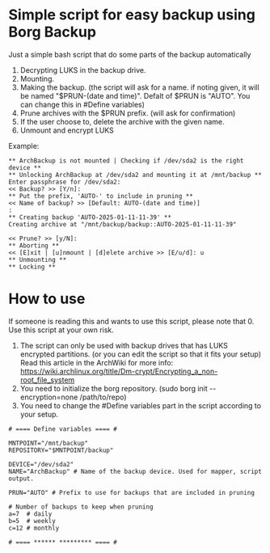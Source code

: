 # Simple script for easy backup using Borg Backup

Just a simple bash script that do some parts of the backup automatically
1. Decrypting LUKS in the backup drive.
2. Mounting.
3. Making the backup. (the script will ask for a name. if noting given, it will be named "$PRUN-(date and time)". Defalt of $PRUN is "AUTO". You can change this in #Define variables)
4. Prune archives with the $PRUN prefix. (will ask for confirmation)
5. If the user choose to, delete the archive with the given name.
6. Unmount and encrypt LUKS

Example:
```
** ArchBackup is not mounted | Checking if /dev/sda2 is the right device **
** Unlocking ArchBackup at /dev/sda2 and mounting it at /mnt/backup **
Enter passphrase for /dev/sda2: 
<< Backup? >> [Y/n]: 
** Put the prefix, 'AUTO-' to include in pruning **
<< Name of backup? >> [Default: AUTO-(date and time)]
: 
** Creating backup 'AUTO-2025-01-11-11-39' **
Creating archive at "/mnt/backup/backup::AUTO-2025-01-11-11-39"

<< Prune? >> [y/N]: 
** Aborting **
<< [E]xit | [u]nmount | [d]elete archive >> [E/u/d]: u
** Unmounting **
** Locking **
```
# How to use
If someone is reading this and wants to use this script, please note that
0. Use this script at your own risk.
1. The script can only be used with backup drives that has LUKS encrypted partitions. (or you can edit the script so that it fits your setup)
   Read this article in the ArchWiki for more info: https://wiki.archlinux.org/title/Dm-crypt/Encrypting_a_non-root_file_system
3. You need to initialize the borg repository. (sudo borg init --encryption=none /path/to/repo)
4. You need to change the #Define variables part in the script according to your setup.

```
# ==== Define variables ==== #

MNTPOINT="/mnt/backup"
REPOSITORY="$MNTPOINT/backup"

DEVICE="/dev/sda2"
NAME="ArchBackup" # Name of the backup device. Used for mapper, script output.

PRUN="AUTO" # Prefix to use for backups that are included in pruning

# Number of backups to keep when pruning
a=7  # daily
b=5  # weekly
c=12 # monthly

# ==== ****** ********* ==== #
```

